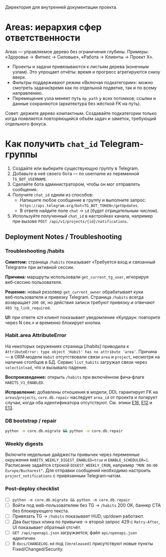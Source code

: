 Директория для внутренней документации проекта.

# Areas: иерархия сфер ответственности

Areas — управляемое дерево без ограничения глубины. Примеры: «Здоровье → Фитнес → Силовые», «Работа → Клиенты → Проект X».

- Проекты и задачи привязываются к листьям дерева (конечным узлам). Это упрощает отчёты: время и прогресс агрегируются снизу вверх.
- Фильтры поддерживают режим «Включая подкатегории»: можно смотреть задачи/время как по отдельной подветке, так и по всему направлению.
- Перемещение узла меняет путь `mp_path` у всех потомков; ссылки и данные сохраняются (архитектура без жёсткой FK на путь).

Совет: держите дерево компактным. Создавайте подкатегории только когда появляется повторяющийся объём задач и заметок, требующий отдельного фокуса.


# Как получить `chat_id` Telegram-группы

1. Создайте или выберите существующую группу в Telegram.
2. Добавьте в неё своего бота — по username из переменной `TG_BOT_USERNAME`.
3. Сделайте бота администратором, чтобы он мог отправлять сообщения.
4. Получите `chat_id` одним из способов:
   - Напишите любое сообщение в группу и выполните запрос:
     `https://api.telegram.org/bot<TG_BOT_TOKEN>/getUpdates`.
   - В ответе найдите поле `chat` → `id` (будет отрицательным числом).
5. Используйте полученный `chat_id` в настройках канала, например при вызове
   `POST /api/v1/projects/{id}/notifications`.

## Deployment Notes / Troubleshooting

### Troubleshooting /habits

**Симптом:** страница `/habits` показывает «Требуется вход и связанный Telegram» при активной сессии.

**Причина:** маршруты использовали `get_current_tg_user`, игнорируя веб‑сессию пользователя.

**Решение:** новый резолвер `get_current_owner` обрабатывает куки веб‑пользователя и привязку Telegram. Страница `/habits` всегда возвращает `200 OK`, но действия записи требуют привязку и отвечают `403 tg_link_required`.

**UI:** при ответе `429` клиент показывает уведомление «Кулдаун: повторите через N сек.» и временно блокирует кнопки.

### Habit.area AttributeError

На некоторых окружениях страница [/habits] приводила к `AttributeError: type object 'Habit' has no attribute 'area'`.
Причина — в ORM‑модели `Habit` отсутствовали связи `area` и `project`, несмотря на наличие столбцов в БД.
Сервис `list_habits` загружал связи через `selectinload`, что и вызывало падение.

**Воспроизведение:** открыть `/habits` при включённом фича‑флаге `HABITS_V1_ENABLED`.

**Исправление:** добавлены отношения в модели, DDL гарантирует FK на `areas`/`projects`,
`core.db.repair` наследует `area_id` от проекта и логирует случаи, когда оба идентификатора отсутствуют.
См. эпики [E16](./BACKLOG.md#e16-habits), [E12](./BACKLOG.md#e12-calendaralarms-fusion-сегодня--общий-список)
и [E13](./BACKLOG.md#e13-tasks--time-para-first).

### DB bootstrap / repair

```bash
python -m core.db.migrate && python -m core.db.repair
```

### Weekly digests

Включите недельные дайджесты привычек через переменные окружения
`HABITS_WEEKLY_DIGEST_ENABLED=true` и `ENABLE_SCHEDULER=1`. Расписание
задаётся строкой `DIGEST_WEEKLY_CRON`, например `"MON 08:00 Europe/Bucharest"`.
Для отправки сообщений необходимо настроить `project_notifications` с
привязанным Telegram‑чатом.

### Post-deploy checklist

- [ ] `python -m core.db.migrate && python -m core.db.repair`
- [ ] Войти под web-пользователем без TG → `/habits` 200 OK, баннер CTA без блокирующего текста.
- [ ] Привязать TG → `/habits` показывает HUD; up/down работают.
- [ ] Два быстрых клика по привычке → второй запрос 429 с `Retry-After`, UI показывает обратный отсчёт.
- [ ] `GET /api/openapi.json` загружается; файл `api/openapi.json` идентичен.
- [ ] В `docs/CHANGELOG.md` под `[Unreleased]` присутствуют новые пункты Fixed/Changed/Security.
